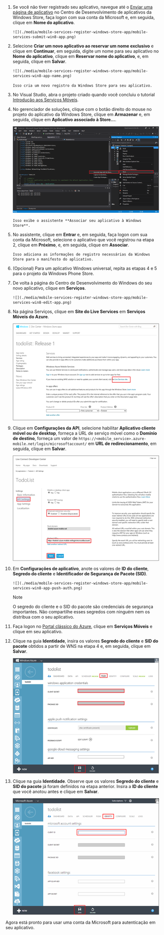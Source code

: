 
1. Se você não tiver registrado seu aplicativo, navegue até o [Enviar uma página de aplicativo] no Centro de Desenvolvimento de aplicativos da Windows Store, faça logon com sua conta da Microsoft e, em seguida, clique em **Nome do aplicativo**.
   
       ![](./media/mobile-services-register-windows-store-app/mobile-services-submit-win8-app.png)
2. Selecione **Criar um novo aplicativo ao reservar um nome exclusivo** e clique em **Continuar**, em seguida, digite um nome para seu aplicativo no **Nome do aplicativo**, clique em **Reservar nome do aplicativo**, e, em seguida, clique em **Salvar**.
   
       ![](./media/mobile-services-register-windows-store-app/mobile-services-win8-app-name.png)
   
       Isso cria um novo registro da Windows Store para seu aplicativo.
3. No Visual Studio, abra o projeto criado quando você concluiu o tutorial [Introdução aos Serviços Móveis].
4. No gerenciador de soluções, clique com o botão direito do mouse no projeto do aplicativo da Windows Store, clique em **Armazenar** e, em seguida, clique em **Aplicativo associado à Store...**.
   
      ![](./media/mobile-services-register-windows-store-app/mobile-services-store-association.png)
   
       Isso exibe o assistente **Associar seu aplicativo à Windows Store**.
5. No assistente, clique em **Entrar** e, em seguida, faça logon com sua conta da Microsoft, selecione o aplicativo que você registrou na etapa 2, clique em **Próximo**, e, em seguida, clique em **Associar**.
   
       Isso adiciona as informações de registro necessárias da Windows Store para o manifesto do aplicativo.
6. (Opcional) Para um aplicativo Windows universal, repita as etapas 4 e 5 para o projeto da Windows Phone Store.
7. De volta à página do Centro de Desenvolvimento do Windows do seu novo aplicativo, clique em **Serviços**.
   
       ![](./media/mobile-services-register-windows-store-app/mobile-services-win8-edit-app.png)
8. Na página Serviços, clique em **Site do Live Services** em **Serviços Móveis do Azure**.
   
    ![](./media/mobile-services-register-windows-store-app/mobile-services-win8-edit2-app.png)
9. Clique em **Configurações da API**, selecione habilitar **Aplicativo cliente móvel ou de desktop**, forneça a URL de serviço móvel como o **Domínio de destino**, forneça um valor de `https://<mobile_service>.azure-mobile.net/login/microsoftaccount/` em **URL de redirecionamento**, em seguida, clique em **Salvar**.
   
    ![](./media/mobile-services-register-windows-store-app/mobile-services-win8-app-push-auth-2.png)
10. Em **Configurações de aplicativo**, anote os valores de **ID do cliente**, **Segredo do cliente** e **Identificador de Segurança de Pacote (SID)**.
    
        ![](./media/mobile-services-register-windows-store-app/mobile-services-win8-app-push-auth.png)
    
    > [!NOTE]
    > O segredo do cliente e o SID do pacote são credenciais de segurança importantes. Não compartilhe esses segredos com ninguém nem os distribua com o seu aplicativo.
    > 
    > 
11. Faça logon no [Portal clássico do Azure](https://manage.windowsazure.com/), clique em **Serviços Móveis** e clique em seu aplicativo.
12. Clique na guia **Identidade**, insira os valores **Segredo do cliente** e **SID do pacote** obtidos a partir de WNS na etapa 4 e, em seguida, clique em **Salvar**.
    
       ![](./media/mobile-services-register-windows-store-app/mobile-push-tab.png)
13. Clique na guia **Identidade**. Observe que os valores **Segredo do cliente** e **SID do pacote** já foram definidos na etapa anterior. Insira a **ID do cliente** que você anotou antes e clique em **Salvar**.
    
       ![](./media/mobile-services-register-windows-store-app/mobile-services-identity-tab.png)

Agora está pronto para usar uma conta da Microsoft para autenticação em seu aplicativo.

<!-- Anchors. -->

<!-- Images. -->

<!-- URLs. -->
[Introdução aos Serviços Móveis]: /develop/mobile/tutorials/get-started/#create-new-service
[Enviar uma página de aplicativo]: http://go.microsoft.com/fwlink/p/?LinkID=266582

<!---HONumber=AcomDC_1203_2015-->